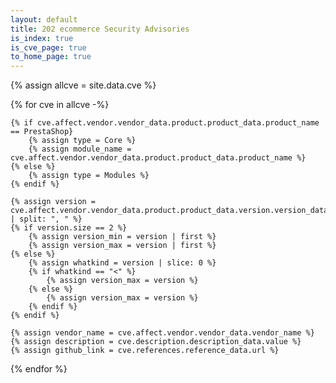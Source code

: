 ```yaml
---
layout: default
title: 202 ecommerce Security Advisories
is_index: true
is_cve_page: true
to_home_page: true
---
```


{% assign allcve = site.data.cve %}

{% for cve in allcve -%}

    {% if cve.affect.vendor.vendor_data.product.product_data.product_name == PrestaShop}
        {% assign type = Core %}
        {% assign module_name = cve.affect.vendor.vendor_data.product.product_data.product_name %}
    {% else %}
        {% assign type = Modules %}
    {% endif %}

    {% assign version = cve.affect.vendor.vendor_data.product.product_data.version.version_data.version_value | split: ", " %}
    {% if version.size == 2 %}
        {% assign version_min = version | first %}
        {% assign version_max = version | first %}
    {% else %}
        {% assign whatkind = version | slice: 0 %}
        {% if whatkind == "<" %}
            {% assign version_max = version %}
        {% else %}
            {% assign version_max = version %}
        {% endif %}
    {% endif %}

    {% assign vendor_name = cve.affect.vendor.vendor_data.vendor_name %}
    {% assign description = cve.description.description_data.value %}
    {% assign github_link = cve.references.reference_data.url %}

{% endfor %}